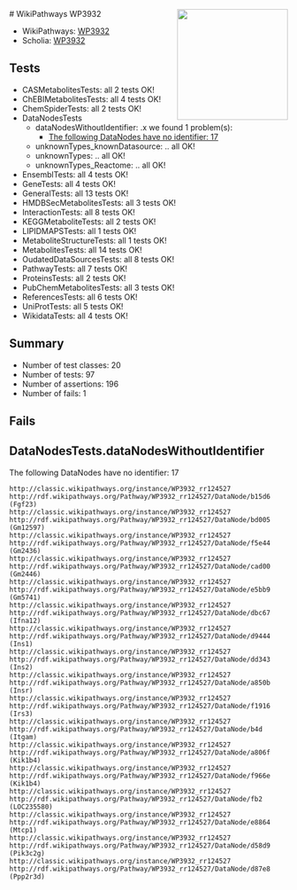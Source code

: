 <img style="float: right; width: 200px" src="https://upload.wikimedia.org/wikipedia/commons/thumb/8/83/Wplogo_with_text_500.png/640px-Wplogo_with_text_500.png" />
# WikiPathways WP3932

* WikiPathways: [WP3932](https://wikipathways.org/pathways/WP3932)
* Scholia: [WP3932](https://scholia.toolforge.org/wikipathways/WP3932)
## Tests
* CASMetabolitesTests: all 2 tests OK!
* ChEBIMetabolitesTests: all 4 tests OK!
* ChemSpiderTests: all 2 tests OK!
* DataNodesTests
    * dataNodesWithoutIdentifier: .x we found 1 problem(s):
        * [The following DataNodes have no identifier: 17](#8792c497)
    * unknownTypes_knownDatasource: .. all OK!
    * unknownTypes: .. all OK!
    * unknownTypes_Reactome: .. all OK!
* EnsemblTests: all 4 tests OK!
* GeneTests: all 4 tests OK!
* GeneralTests: all 13 tests OK!
* HMDBSecMetabolitesTests: all 3 tests OK!
* InteractionTests: all 8 tests OK!
* KEGGMetaboliteTests: all 2 tests OK!
* LIPIDMAPSTests: all 1 tests OK!
* MetaboliteStructureTests: all 1 tests OK!
* MetabolitesTests: all 14 tests OK!
* OudatedDataSourcesTests: all 8 tests OK!
* PathwayTests: all 7 tests OK!
* ProteinsTests: all 2 tests OK!
* PubChemMetabolitesTests: all 3 tests OK!
* ReferencesTests: all 6 tests OK!
* UniProtTests: all 5 tests OK!
* WikidataTests: all 4 tests OK!


## Summary

* Number of test classes: 20
* Number of tests: 97
* Number of assertions: 196
* Number of fails: 1

## Fails

<a name="8792c497" />

## DataNodesTests.dataNodesWithoutIdentifier

The following DataNodes have no identifier: 17
```
http://classic.wikipathways.org/instance/WP3932_rr124527 http://rdf.wikipathways.org/Pathway/WP3932_rr124527/DataNode/b15d6 (Fgf23)
http://classic.wikipathways.org/instance/WP3932_rr124527 http://rdf.wikipathways.org/Pathway/WP3932_rr124527/DataNode/bd005 (Gm12597)
http://classic.wikipathways.org/instance/WP3932_rr124527 http://rdf.wikipathways.org/Pathway/WP3932_rr124527/DataNode/f5e44 (Gm2436)
http://classic.wikipathways.org/instance/WP3932_rr124527 http://rdf.wikipathways.org/Pathway/WP3932_rr124527/DataNode/cad00 (Gm2446)
http://classic.wikipathways.org/instance/WP3932_rr124527 http://rdf.wikipathways.org/Pathway/WP3932_rr124527/DataNode/e5bb9 (Gm5741)
http://classic.wikipathways.org/instance/WP3932_rr124527 http://rdf.wikipathways.org/Pathway/WP3932_rr124527/DataNode/dbc67 (Ifna12)
http://classic.wikipathways.org/instance/WP3932_rr124527 http://rdf.wikipathways.org/Pathway/WP3932_rr124527/DataNode/d9444 (Ins1)
http://classic.wikipathways.org/instance/WP3932_rr124527 http://rdf.wikipathways.org/Pathway/WP3932_rr124527/DataNode/dd343 (Ins2)
http://classic.wikipathways.org/instance/WP3932_rr124527 http://rdf.wikipathways.org/Pathway/WP3932_rr124527/DataNode/a850b (Insr)
http://classic.wikipathways.org/instance/WP3932_rr124527 http://rdf.wikipathways.org/Pathway/WP3932_rr124527/DataNode/f1916 (Irs3)
http://classic.wikipathways.org/instance/WP3932_rr124527 http://rdf.wikipathways.org/Pathway/WP3932_rr124527/DataNode/b4d (Itgam)
http://classic.wikipathways.org/instance/WP3932_rr124527 http://rdf.wikipathways.org/Pathway/WP3932_rr124527/DataNode/a806f (Kik1b4)
http://classic.wikipathways.org/instance/WP3932_rr124527 http://rdf.wikipathways.org/Pathway/WP3932_rr124527/DataNode/f966e (Kik1b4)
http://classic.wikipathways.org/instance/WP3932_rr124527 http://rdf.wikipathways.org/Pathway/WP3932_rr124527/DataNode/fb2 (LOC235580)
http://classic.wikipathways.org/instance/WP3932_rr124527 http://rdf.wikipathways.org/Pathway/WP3932_rr124527/DataNode/e8864 (Mtcp1)
http://classic.wikipathways.org/instance/WP3932_rr124527 http://rdf.wikipathways.org/Pathway/WP3932_rr124527/DataNode/d58d9 (Pik3c2g)
http://classic.wikipathways.org/instance/WP3932_rr124527 http://rdf.wikipathways.org/Pathway/WP3932_rr124527/DataNode/d87e8 (Ppp2r3d)
```


